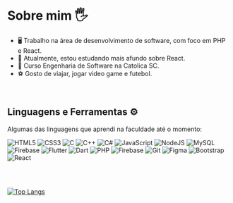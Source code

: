# Sobre mim 🖐

- :desktop_computer:	Trabalho na área de desenvolvimento de software, com foco em PHP e React.
- :open_book:	Atualmente, estou estudando mais afundo sobre React.
- :closed_book:	Curso Engenharia de Software na Catolica SC.
- :soccer:	Gosto de viajar, jogar video game e futebol.

<br/>

## Linguagens e Ferramentas ⚙️
Algumas das linguagens que aprendi na faculdade até o momento:

![HTML5](https://img.shields.io/badge/HTML5-E34F26?style=for-the-badge&logo=html5&logoColor=white)
![CSS3](https://img.shields.io/badge/CSS3-1572B6?style=for-the-badge&logo=css3&logoColor=white)
![C](https://img.shields.io/badge/C-00599C?style=for-the-badge&logo=c&logoColor=white)
![C++](https://img.shields.io/badge/C%2B%2B-00599C?style=for-the-badge&logo=c%2B%2B&logoColor=white)
![C#](https://img.shields.io/badge/C%23-239120?style=for-the-badge&logo=c-sharp&logoColor=white)
![JavaScript](https://img.shields.io/badge/JavaScript-F7DF1E?style=for-the-badge&logo=javascript&logoColor=black)
![NodeJS](https://img.shields.io/badge/node.js-6DA55F?style=for-the-badge&logo=node.js&logoColor=white)
![MySQL](https://img.shields.io/badge/MySQL-00000F?style=for-the-badge&logo=mysql&logoColor=white)
![Firebase](https://img.shields.io/badge/MySQL-000?style=for-the-badge&logo=firebase&logoColor=ffca28)
![Flutter](https://img.shields.io/badge/Flutter-02569B?style=for-the-badge&logo=flutter&logoColor=white)
![Dart](https://img.shields.io/badge/Dart-0175C2?style=for-the-badge&logo=dart&logoColor=white)
![PHP](https://img.shields.io/badge/PHP-777BB4?style=for-the-badge&logo=php&logoColor=white)
![Firebase](https://img.shields.io/badge/Firebase-000?style=for-the-badge&logo=firebase&logoColor=ffca28)
![Git](https://img.shields.io/badge/GIT-E44C30?style=for-the-badge&logo=git&logoColor=white)
![Figma](https://img.shields.io/badge/Figma-696969?style=for-the-badge&logo=figma&logoColor=figma)
![Bootstrap](https://img.shields.io/badge/-boostrap-0D1117?style=for-the-badge&logo=bootstrap&labelColor=0D1117)
![React](https://img.shields.io/badge/React-20232A?style=for-the-badge&logo=react&logoColor=61DAFB)

<br/>

##
[![Top Langs](https://github-readme-stats.vercel.app/api/top-langs/?username=humberto-peres&layout=donut)](https://github.com/humberto-peres/github-readme-stats&theme=transparent)

